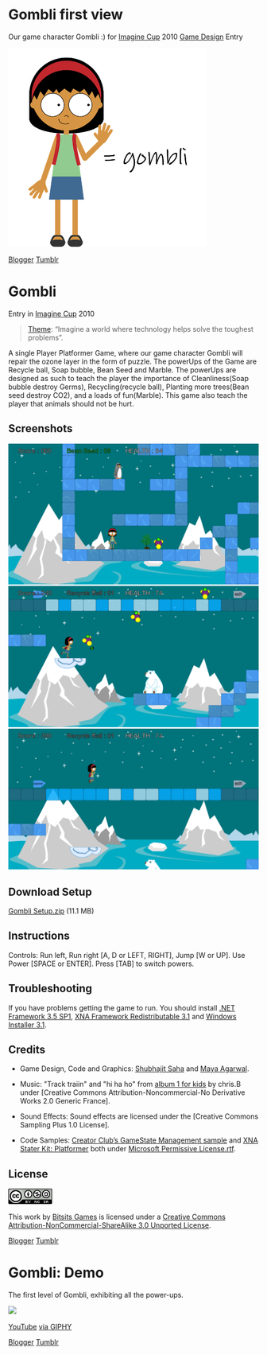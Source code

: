 Gombli first view
===
Our game character Gombli :) 
for [Imagine Cup] 2010 [Game Design] Entry

![](https://raw.githubusercontent.com/Bitsits/Gombli-Assets/master/Blog/Gombli.png)

[Blogger](https://bitsits.blogspot.com/2010/03/gombli-first-view.html)
[Tumblr](https://bitsits.tumblr.com/post/96168532100/gombli-first-view-our-game-character-gombli)

Gombli
======

Entry in [Imagine Cup] 2010

> [Theme](http://imaginecup.com/CompetitionsContent/MDG.aspx): “Imagine a world where technology helps solve the toughest problems”.

A single Player Platformer Game, where our game character Gombli will repair the ozone layer in the form of puzzle. The powerUps of the Game are Recycle ball, Soap bubble, Bean Seed and Marble. The powerUps are designed as such to teach the player the importance of Cleanliness(Soap bubble destroy Germs), Recycling(recycle ball), Planting more trees(Bean seed destroy CO2), and a loads of fun(Marble). This game also teach the player that animals should not be hurt.

Screenshots
---
![](https://raw.githubusercontent.com/Bitsits/Gombli-Assets/master/Blog/Gombli1.png)
![](https://raw.githubusercontent.com/Bitsits/Gombli-Assets/master/Blog/Gombli2.png)
![](https://raw.githubusercontent.com/Bitsits/Gombli-Assets/master/Blog/Gombli3.png)

Download Setup
---
[Gombli Setup.zip][zip] (11.1 MB)


Instructions
---
Controls: Run left, Run right [A, D or LEFT, RIGHT], Jump [W or UP]. Use Power [SPACE or ENTER]. Press [TAB] to switch powers.


Troubleshooting
---
If you have problems getting the game to run. You should install [.NET Framework 3.5 SP1], [XNA Framework Redistributable 3.1] and [Windows Installer 3.1].

Credits
---
- Game Design, Code and Graphics: [Shubhajit Saha] and [Maya Agarwal].

- Music: "Track traiin" and "hi ha ho" from [album 1 for kids](http://www.jamendo.com/en/album/41527) by chris.B under [Creative Commons Attribution-Noncommercial-No Derivative Works 2.0 Generic France].

- Sound Effects: Sound effects are licensed under the [Creative Commons Sampling Plus 1.0 License].

- Code Samples: [Creator Club’s GameState Management sample] and [XNA Stater Kit: Platformer] both under [Microsoft Permissive License.rtf].

License
--

![](https://raw.githubusercontent.com/Bitsits/Gombli-Assets/master/Blog/cc.png)

This work by [Bitsits Games] is licensed under a [Creative Commons Attribution-NonCommercial-ShareAlike 3.0 Unported License].

[Blogger](https://bitsits.blogspot.com/2010/03/gombli.html)
[Tumblr](https://bitsits.tumblr.com/post/96168939210/gombli-entry-in-imagine-cup-2010-theme)


Gombli: Demo
===
The first level of Gombli, exhibiting all the power-ups.

<!-- [![](http://i3.ytimg.com/vi/3JaXCBq9Ecw/hqdefault.jpg)][video] -->
[![](https://raw.githubusercontent.com/Bitsits/Gombli-Assets/master/Blog/JQe84L2uoYTAPXrJjl.gif)][video]

[YouTube][video] [via GIPHY](https://giphy.com/gifs/JQe84L2uoYTAPXrJjl)

[Blogger](https://bitsits.blogspot.com/2011/08/gombli-demo.html)
[Tumblr](https://bitsits.tumblr.com/post/96171436355/gombli-demo-the-first-level-of-gombli)


[.NET Framework 3.5 SP1]: http://www.microsoft.com/downloads/details.aspx?FamilyID=ab99342f-5d1a-413d-8319-81da479ab0d7
[XNA Framework Redistributable 3.1]: http://www.microsoft.com/downloads/details.aspx?FamilyID=53867a2a-e249-4560-8011-98eb3e799ef2
[Windows Installer 3.1]: http://www.microsoft.com/downloads/details.aspx?displaylang=en&FamilyID=889482fc-5f56-4a38-b838-de776fd4138c

[Creator Club’s GameState Management sample]: http://creators.xna.com/en-US/samples/gamestatemanagement
[XNA Stater Kit: Platformer]: http://msdn.microsoft.com/en-us/library/dd254918.aspx
[Microsoft Permissive License.rtf]: http://creators.xna.com/downloads/?id=15

[Creative Commons Attribution-NonCommercial-ShareAlike 3.0 Unported License]: http://creativecommons.org/licenses/by-nc-sa/3.0/

[Bitsits Games]: https://bitsits.blogspot.com
[Shubhajit Saha]: https://suvozit.blogspot.com
[Maya Agarwal]: https://mayaagarwal.blogspot.com

[Imagine Cup]: http://imaginecup.com/
[Game Design]: http://imaginecup.com/Competition/mycompetitionportal.aspx?competitionId=38
[zip]: https://github.com/Bitsits/Gombli-Assets/raw/master/Gombli%20(Setup).zip
[video]: https://youtu.be/3JaXCBq9Ecw
